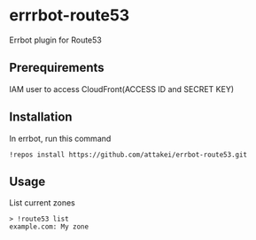 # errrbot-route53

Errbot plugin for Route53

## Prerequirements

IAM user to access CloudFront(ACCESS ID and SECRET KEY)


## Installation

In errbot, run this command

```
!repos install https://github.com/attakei/errbot-route53.git
```

## Usage

List current zones

```
> !route53 list
example.com: My zone
```
